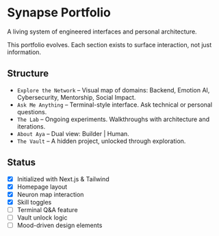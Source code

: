 # Synapse Portfolio

A living system of engineered interfaces and personal architecture.

This portfolio evolves. Each section exists to surface interaction, not just information.

## Structure

- `Explore the Network` – Visual map of domains: Backend, Emotion AI, Cybersecurity, Mentorship, Social Impact.
- `Ask Me Anything` – Terminal-style interface. Ask technical or personal questions.
- `The Lab` – Ongoing experiments. Walkthroughs with architecture and iterations.
- `About Aya` – Dual view: Builder | Human.
- `The Vault` – A hidden project, unlocked through exploration.

## Status

- [x] Initialized with Next.js & Tailwind
- [x] Homepage layout
- [x] Neuron map interaction
- [x] Skill toggles
- [ ] Terminal Q&A feature
- [ ] Vault unlock logic
- [ ] Mood-driven design elements